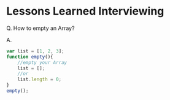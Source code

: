 # Lessons Learned Interviewing #

Q. How to empty an Array?

A.  
```JavaScript
var list = [1, 2, 3];
function empty(){
    //empty your Array
    list = [];
    //or
    list.length = 0;
}
empty();
```
